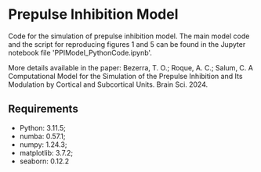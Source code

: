# Prepulse Inhibition Model

Code for the simulation of prepulse inhibition model. The main model code and the script for reproducing figures 1 and 5 can be found in the Jupyter notebook file 'PPIModel_PythonCode.ipynb'. 

More details available in the paper: Bezerra, T. O.; Roque, A. C.; Salum, C. A Computational Model for the Simulation of the Prepulse Inhibition and Its Modulation by Cortical and Subcortical Units. Brain Sci. 2024.

## Requirements

- Python: 3.11.5;
- numba: 0.57.1;
- numpy: 1.24.3;
- matplotlib: 3.7.2;
- seaborn: 0.12.2
